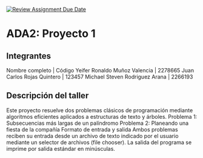 [![Review Assignment Due Date](https://classroom.github.com/assets/deadline-readme-button-22041afd0340ce965d47ae6ef1cefeee28c7c493a6346c4f15d667ab976d596c.svg)](https://classroom.github.com/a/kKWtV-CB)
# ADA2: Proyecto 1

## Integrantes

Nombre completo | Código
Yeifer Ronaldo Muñoz Valencia | 2278665
Juan Carlos Rojas Quintero | 123457
Michael Steven Rodriguez Arana | 2266193

## Descripción del taller

Este proyecto resuelve dos problemas clásicos de programación mediante algoritmos eficientes aplicados a estructuras de texto y árboles. Problema 1: Subsecuencias más largas de un palíndromo Problema 2: Planeando una fiesta de la compañía Formato de entrada y salida Ambos problemas reciben su entrada desde un archivo de texto indicado por el usuario mediante un selector de archivos (file chooser). La salida del programa se imprime por salida estándar en minúsculas.
